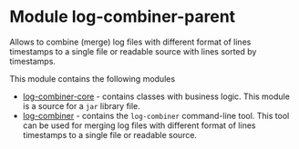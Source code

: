 # Module log-combiner-parent
Allows to combine (merge) log files with different format of lines timestamps
to a single file or readable source with lines sorted by timestamps.

This module contains the following modules
* [log-combiner-core](log-combiner-core/README.md) - contains classes with business logic.
This module is a source for a `jar` library file.
* [log-combiner](log-combiner/README.md) - contains the `log-combiner` command-line tool.
This tool can be used for merging log files with different format of lines timestamps to a single file or readable source.
